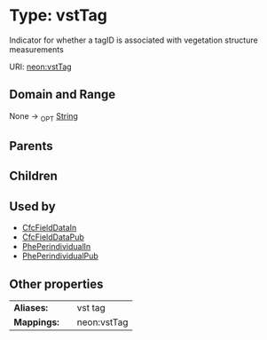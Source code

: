 
# Type: vstTag


Indicator for whether a tagID is associated with vegetation structure measurements

URI: [neon:vstTag](https://data.neonscience.org/vstTag)


## Domain and Range

None ->  <sub>OPT</sub> [String](types/String.md)

## Parents


## Children


## Used by

 * [CfcFieldDataIn](CfcFieldDataIn.md)
 * [CfcFieldDataPub](CfcFieldDataPub.md)
 * [PhePerindividualIn](PhePerindividualIn.md)
 * [PhePerindividualPub](PhePerindividualPub.md)

## Other properties

|  |  |  |
| --- | --- | --- |
| **Aliases:** | | vst tag |
| **Mappings:** | | neon:vstTag |

